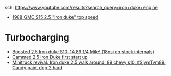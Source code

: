 sch: https://www.youtube.com/results?search_query=iron+duke+engine

- [1988 GMC S15 2.5 "iron duke" top speed](https://youtu.be/EQ5KWl0k2vE)

# Turbocharging
- [Boosted 2.5 Iron duke S10: 14.89 1/4 Mile! (18psi on stock internals)](https://youtu.be/AwgttoZtee8)
- [Cammed 2.5 iron Duke first start up](https://youtu.be/Y2Br-pU7x0I)
- [Minitruck revival. Iron duke 2.5 walk around. 89 chevy s10. #SlymTym89. Candy paint drip 2 hard](https://youtu.be/YHE7OCI0BFA)
